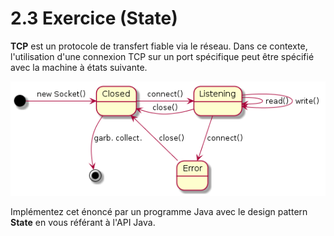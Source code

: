 # 2.3 Exercice (State)

**TCP** est un protocole de transfert fiable via le réseau. Dans ce contexte, l'utilisation d'une connexion TCP sur un port spécifique peut être spécifié avec la machine à états suivante.

![connexion tcp](uml/tcp.png)

Implémentez cet énoncé par un programme Java avec le design pattern **State** en vous référant à l'API Java.
